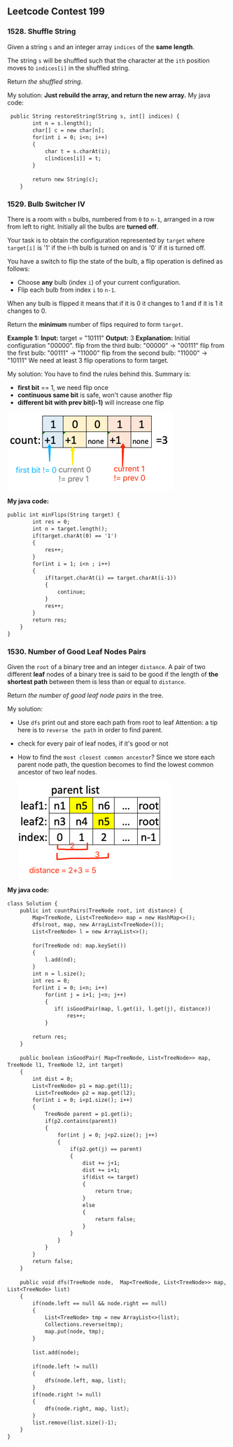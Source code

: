 ## Leetcode Contest 199
### 1528.  Shuffle String
Given a string  `s` and an integer array  `indices`  of the  **same length**.

The string  `s`  will be shuffled such that the character at the  `ith`  position moves to `indices[i]`  in the shuffled string.

Return  _the shuffled string_.

My solution: 
**Just rebuild the array, and return the new array.**
My java code:
```
 public String restoreString(String s, int[] indices) {
        int n = s.length();
        char[] c = new char[n];
        for(int i = 0; i<n; i++)
        {
            char t = s.charAt(i);
            c[indices[i]] = t;
        }
        
        return new String(c);
    }
```

### 1529.  Bulb Switcher IV

There is a room with  `n` bulbs, numbered from  `0`  to `n-1`, arranged in a row from left to right. Initially all the bulbs are  **turned off**.

Your task is to obtain the configuration represented by  `target`  where `target[i]`  is '1' if the i-th bulb is turned on and is '0' if it is turned off.

You have a switch to flip the state of the bulb, a flip operation is defined as follows:

-   Choose  **any**  bulb (index `i`) of your current configuration.
-   Flip each bulb from index `i`  to `n-1`.

When any bulb is flipped it means that if it is 0 it changes to 1 and if it is 1 it changes to 0.

Return the  **minimum**  number of flips required to form  `target`.

**Example 1:**
**Input:** target = "10111"
**Output:** 3
**Explanation:** Initial configuration "00000".
flip from the third bulb:  "00000" -> "00111"
flip from the first bulb:  "00111" -> "11000"
flip from the second bulb:  "11000" -> "10111"
We need at least 3 flip operations to form target.

My solution:
You have to find the rules behind this. Summary is:
*  **first bit** == 1, we need flip once
* **continuous same bit** is safe, won't cause another flip
*  **different bit with prev bit(i-1)** will increase one flip

![image](../assets/lc1529.png ':size=378x177')

**My java code:**
```
public int minFlips(String target) {
        int res = 0;
        int n = target.length();
        if(target.charAt(0) == '1')
        {
            res++;
        }
        for(int i = 1; i<n ; i++)
        {
            if(target.charAt(i) == target.charAt(i-1))
            {
                continue;
            }
            res++;
        }
        return res; 
    }
}
```

### 1530.  Number of Good Leaf Nodes Pairs

Given the  `root`  of a binary tree and an integer  `distance`. A pair of two different  **leaf**  nodes of a binary tree is said to be good if the length of  **the shortest path**  between them is less than or equal to  `distance`.

Return  _the number of good leaf node pairs_  in the tree.

My solution:
* Use `dfs` print out and store each path from root to leaf
   Attention: a tip here is to `reverse the path` in order to find parent.
* check for every pair of leaf nodes, if it's good or not
* How to find the `most closest common ancestor`?
  Since we store each parent node path, the question becomes to find the lowest   common ancestor of two leaf nodes.

  ![image](../assets/lc1530.png ':size=351x221')

**My java code:**
```
class Solution {
    public int countPairs(TreeNode root, int distance) {
        Map<TreeNode, List<TreeNode>> map = new HashMap<>();
        dfs(root, map, new ArrayList<TreeNode>());
        List<TreeNode> l = new ArrayList<>();
        
        for(TreeNode nd: map.keySet())
        {
            l.add(nd);
        }
        int n = l.size();
        int res = 0;
        for(int i = 0; i<n; i++)
            for(int j = i+1; j<n; j++)
            {
               if( isGoodPair(map, l.get(i), l.get(j), distance))
                   res++;
            }
        
        return res;  
    }
    
    public boolean isGoodPair( Map<TreeNode, List<TreeNode>> map, TreeNode l1, TreeNode l2, int target)
    {
        int dist = 0;
        List<TreeNode> p1 = map.get(l1);
         List<TreeNode> p2 = map.get(l2);
        for(int i = 0; i<p1.size(); i++)
        {
            TreeNode parent = p1.get(i);
            if(p2.contains(parent))
            {
                for(int j = 0; j<p2.size(); j++)
                {
                    if(p2.get(j) == parent)
                    {
                        dist += j+1;
                        dist += i+1;
                        if(dist <= target)
                        {
                            return true;
                        }
                        else
                        {
                            return false;
                        }
                    }
                }
            }
        }
        return false;
    }
    
    public void dfs(TreeNode node,  Map<TreeNode, List<TreeNode>> map, List<TreeNode> list)
    {
        if(node.left == null && node.right == null)
        {
            List<TreeNode> tmp = new ArrayList<>(list);
            Collections.reverse(tmp);
            map.put(node, tmp);
        }
        
        list.add(node);
        
        if(node.left != null)
        {
            dfs(node.left, map, list);
        }
        if(node.right != null)
        {
            dfs(node.right, map, list);
        }
        list.remove(list.size()-1);
    }
}
```

